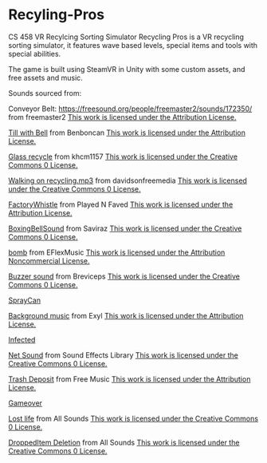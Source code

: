 # Recyling-Pros
 CS 458 VR Recylcing Sorting Simulator
Recycling Pros is a VR recycling sorting simulator, it features wave based levels, special items and tools with special abilities. 

The game is built using SteamVR in Unity with some custom assets, and free assets and music.

Sounds sourced from: 

Conveyor Belt: https://freesound.org/people/freemaster2/sounds/172350/ from freemaster2 [This work is licensed under the Attribution License.](https://creativecommons.org/licenses/by/3.0/)

[Till with Bell](https://freesound.org/people/Benboncan/sounds/91924/) from Benboncan [This work is licensed under the Attribution License.](https://creativecommons.org/licenses/by/3.0/)

[Glass recycle](https://freesound.org/people/khcm1157/sounds/530391/) from khcm1157 [This work is licensed under the Creative Commons 0 License.](https://creativecommons.org/publicdomain/zero/1.0/)

[Walking on recycling.mp3](https://freesound.org/people/davidsonfreemedia/sounds/504591/) from davidsonfreemedia [This work is licensed under the Creative Commons 0 License.](https://creativecommons.org/publicdomain/zero/1.0/)

[FactoryWhistle](https://www.youtube.com/watch?v=VO8oGlBO6q0) from Played N Faved [This work is licensed under the Attribution License.](https://creativecommons.org/licenses/by/3.0/)

[BoxingBellSound](https://freesound.org/people/Saviraz/sounds/520998/) from Saviraz [This work is licensed under the Creative Commons 0 License.](https://creativecommons.org/publicdomain/zero/1.0/)

[bomb](https://freesound.org/people/EFlexMusic/sounds/387229/) from EFlexMusic [This work is licensed under the Attribution Noncommercial License.](https://creativecommons.org/licenses/by-nc/3.0/)

[Buzzer sound](https://freesound.org/people/Breviceps/sounds/493163/) from Breviceps [This work is licensed under the Creative Commons 0 License.](https://creativecommons.org/publicdomain/zero/1.0/)

[SprayCan](https://www.youtube.com/watch?v=tp0Oi-yrstk) 

[Background music](https://www.youtube.com/watch?v=RKW6rjnYEkc) from Exyl [This work is licensed under the Attribution License.](https://creativecommons.org/licenses/by/3.0/)

[Infected](https://www.youtube.com/watch?v=cSNt1zoocao)

[Net Sound](https://www.youtube.com/watch?v=u53_hSBebtA) from Sound Effects Library [This work is licensed under the Creative Commons 0 License.](https://creativecommons.org/publicdomain/zero/1.0/)

[Trash Deposit](https://www.youtube.com/watch?v=1qJaPSrDWJo) from Free Music [This work is licensed under the Attribution License.](https://creativecommons.org/licenses/by/3.0/)

[Gameover](https://www.youtube.com/watch?v=lhvumoOR3bU) 

[Lost life](https://www.youtube.com/watch?v=na-a3lLB13Q) from All Sounds [This work is licensed under the Creative Commons 0 License.](https://creativecommons.org/publicdomain/zero/1.0/)

[DroppedItem Deletion](https://www.youtube.com/watch?v=EyJGYsZAgcc) from All Sounds [This work is licensed under the Creative Commons 0 License.](https://creativecommons.org/publicdomain/zero/1.0/)

